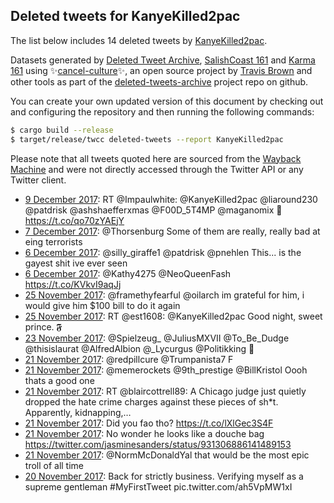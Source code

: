 ## Deleted tweets for KanyeKilled2pac

The list below includes 14 deleted tweets by
[KanyeKilled2pac](https://twitter.com/KanyeKilled2pac).



Datasets generated by [Deleted Tweet Archive](https://twitter.com/deletedtweet161), 
[SalishCoast 161](https://twitter.com/SalishCoastA) and [Karma 161](https://twitter.com/KarmaOneSixOne) 
using ✨[cancel-culture](https://github.com/travisbrown/cancel-culture)✨, an open source project by 
[Travis Brown](https://twitter.com/travisbrown) and other tools as part of the 
[deleted-tweets-archive](https://github.com/salcoast/deleted-tweets-archive/) project repo on github.

You can create your own updated version of this document by checking out and configuring the
repository and then running the following commands:

```bash
$ cargo build --release
$ target/release/twcc deleted-tweets --report KanyeKilled2pac
```

Please note that all tweets quoted here are sourced from the
[Wayback Machine](https://web.archive.org) and were not directly accessed through the Twitter API or
any Twitter client.

* [ 9 December 2017](https://web.archive.org/web/20171209005410/https://twitter.com/KanyeKilled2pac/status/939297083521081345): RT @Impaulwhite: @KanyeKilled2pac @liaround230 @patdrisk @ashshaefferxmas @F00D_5T4MP @maganomix 🤔 https://t.co/qo70zYAEjY
* [ 7 December 2017](https://web.archive.org/web/20171207190627/https://twitter.com/KanyeKilled2pac/status/938847189878505472): @Thorsenburg Some of them are really, really bad at  eing terrorists
* [ 6 December 2017](https://web.archive.org/web/20171206224808/https://twitter.com/KanyeKilled2pac/status/938540590471532545): @silly_giraffe1 @patdrisk @pnehlen This... is the gayest shit ive ever seen
* [ 6 December 2017](https://web.archive.org/web/20171206041353/https://twitter.com/KanyeKilled2pac/status/938260180244025344): @Kathy4275 @NeoQueenFash  https://t.co/KVkvI9aqJj
* [25 November 2017](https://web.archive.org/web/20171125053303/https://twitter.com/KanyeKilled2pac/status/934293836687224832): @framethyfearful @oilarch im grateful for him, i would give him $100 bill to do it again
* [25 November 2017](https://web.archive.org/web/20171125034833/https://twitter.com/KanyeKilled2pac/status/934267538392866816): RT @est1608: @KanyeKilled2pac Good night, sweet prince. 𝕱
* [23 November 2017](https://web.archive.org/web/20171123135012/https://twitter.com/KanyeKilled2pac/status/933694172841807872): @Spielzeug_ @JuliusMXVII @To_Be_Dudge @thisislaurat @AlfredAlbion @_Lycurgus @Politikking 👀
* [21 November 2017](https://web.archive.org/web/20171121222750/https://twitter.com/KanyeKilled2pac/status/933099663816761345): @redpillcure @Trumpanista7 F
* [21 November 2017](https://web.archive.org/web/20171121195233/https://twitter.com/KanyeKilled2pac/status/933060585478082566): @memerockets @9th_prestige @BillKristol Oooh thats a good one
* [21 November 2017](https://web.archive.org/web/20171121161459/https://twitter.com/KanyeKilled2pac/status/933005833029455873): RT @blaircottrell89: A Chicago judge just quietly dropped the hate crime charges against these pieces of sh*t.  Apparently, kidnapping,… 
* [21 November 2017](https://web.archive.org/web/20171121132443/https://twitter.com/KanyeKilled2pac/status/932962984003096576): Did you fao tho? https://t.co/lXlGec3S4F
* [21 November 2017](https://web.archive.org/web/20171121054213/https://twitter.com/KanyeKilled2pac/status/932839403814375430): No wonder he looks like a douche bag https://twitter.com/jasminesanders/status/931306886141489153
* [21 November 2017](https://web.archive.org/web/20171121045440/https://twitter.com/KanyeKilled2pac/status/932834625734565888): @NormMcDonaldYal that would be the most epic troll of all time
* [20 November 2017](https://web.archive.org/web/20171121054206/https://twitter.com/KanyeKilled2pac/status/932737786028929024): Back for strictly business.  Verifying myself as a supreme gentleman  #MyFirstTweet  pic.twitter.com/ah5VpMW1xI
